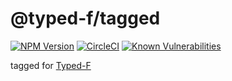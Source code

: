 # @typed-f/tagged

[![NPM Version](https://img.shields.io/npm/v/@typed-f/tagged/latest.svg?logo=npm&label=latest&colorB=blue)][tagged-npm] [![CircleCI](https://img.shields.io/circleci/project/github/RedSparr0w/node-csgo-parser/master.svg?logo=circleci)](https://circleci.com/gh/Ailrun/typed-f/tree/master) [![Known Vulnerabilities](https://snyk.io/test/github/Ailrun/typed-f/badge.svg?targetFile=packages%2Ftagged%2Fpackage.json)](https://snyk.io/test/github/Ailrun/typed-f?targetFile=packages%2Ftagged%2Fpackage.json)

tagged for [Typed-F](repo-github)

[repo-github]: https://github.com/Ailrun/typed-f
[releases-github]: https://github.com/Ailrun/typed-f/releases

[applicative-github]: https://github.com/Ailrun/typed-f/tree/master/packages/applicative
[either-github]: https://github.com/Ailrun/typed-f/tree/master/packages/either
[function-github]: https://github.com/Ailrun/typed-f/tree/master/packages/function
[functor-github]: https://github.com/Ailrun/typed-f/tree/master/packages/functor
[matchable-github]: https://github.com/Ailrun/typed-f/tree/master/packages/matchable
[maybe-github]: https://github.com/Ailrun/typed-f/tree/master/packages/maybe
[monad-github]: https://github.com/Ailrun/typed-f/tree/master/packages/monad
[setoid-github]: https://github.com/Ailrun/typed-f/tree/master/packages/setoid
[tagged-github]: https://github.com/Ailrun/typed-f/tree/master/packages/tagged

[applicative-npm]: https://www.npmjs.com/package/@typed-f/applicative
[either-npm]: https://www.npmjs.com/package/@typed-f/either
[function-npm]: https://www.npmjs.com/package/@typed-f/function
[functor-npm]: https://www.npmjs.com/package/@typed-f/functor
[matchable-npm]: https://www.npmjs.com/package/@typed-f/matchable
[maybe-npm]: https://www.npmjs.com/package/@typed-f/maybe
[monad-npm]: https://www.npmjs.com/package/@typed-f/monad
[setoid-npm]: https://www.npmjs.com/package/@typed-f/setoid
[tagged-npm]: https://www.npmjs.com/package/@typed-f/tagged
